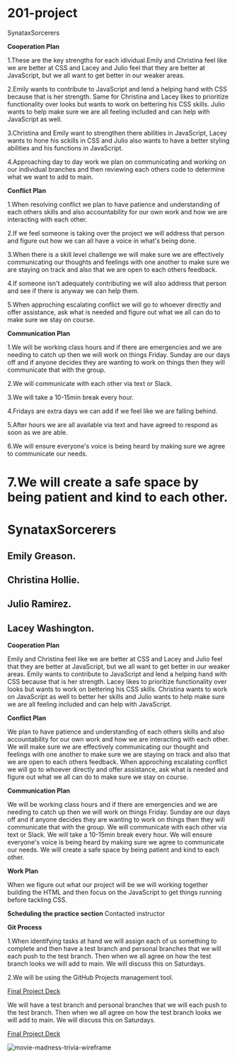 # 201-project

SynataxSorcerers

**Cooperation Plan**

 1.These are the key strengths for each idividual.Emily and Christina feel like we are better at CSS and Lacey and Julio feel that they are better at JavaScript, but we all want to get better in our weaker areas.
 
 2.Emily wants to contribute to JavaScript and lend a helping hand with CSS because that is her strength. Same for Christina and Lacey likes to prioritize functionality over looks but wants to work on bettering his CSS skills. Julio wants to help make sure we are all feeling included and can help with JavaScript as well.

 3.Christina and Emily want to strengthen there abilities in JavaScript, Lacey wants to hone his sckills in CSS and Julio also wants to have a better styling abilities and his functions in JavaScript.

 4.Approaching day to day work we plan on communicating and working on our individual branches and then reviewing each others code to determine what we want to add to main.

**Conflict Plan**

1.When resolving conflict we plan to have patience and understanding of each others skills and also accountability for our own work and how we are interacting with each other.

2.If we feel someone is taking over the project we will address that person and figure out how we can all have a voice in what's being done.

3.When there is a skill level challenge we will make sure we are effectively communicating our thoughts and feelings with one another to make sure we are staying on track and also that we are open to each others feedback.

4.If someone isn't adequately contributing we will also address that person and see if there is anyway we can help them.

5.When approching escalating conflict we will go to whoever directly and offer assistance, ask what is needed and figure out what we all can do to make sure we stay on course.

**Communication Plan**

1.We will be working class hours and if there are emergencies and we are needing to catch up then we will work on things Friday. Sunday are our days off and if anyone decides they are wanting to work on things then they will communicate that with the group.

2.We will communicate with each other via text or Slack.

3.We will take a 10-15min break every hour.

4.Fridays are extra days we can add if we feel like we are falling behind.

5.After hours we are all available via text and have agreed to respond as soon as we are able.

6.We will ensure everyone's voice is being heard by making sure we agree to communicate our needs.

7.We will create a safe space by being patient and kind to each other.
=======

# SynataxSorcerers

## Emily Greason.

## Christina Hollie.

## Julio Ramirez.

## Lacey Washington.

**Cooperation Plan**

 Emily and Christina feel like we are better at CSS and Lacey and Julio feel that they are better at JavaScript, but we all want to get better in our weaker areas. Emily wants to contribute to JavaScript and lend a helping hand with CSS because that is her strength. Lacey likes to prioritize functionality over looks but wants to work on bettering his CSS skills. Christina wants to work on JavaScript as well to better her skills and Julio wants to help make sure we are all feeling included and can help with JavaScript.

**Conflict Plan**

We plan to have patience and understanding of each others skills and also accountability for our own work and how we are interacting with each other. We will make sure we are effectively communicating our thought and feelings with one another to make sure we are staying on track and also that we are open to each others feedback. When approching escalating conflict we will go to whoever directly and offer assistance, ask what is needed and figure out what we all can do to make sure we stay on course.

**Communication Plan**

We will be working class hours and if there are emergencies and we are needing to catch up then we will work on things Friday. Sunday are our days off and if anyone decides they are wanting to work on things then they will communicate that with the group. We will communicate with each other via text or Slack. We will take a 10-15min break every hour. We will ensure everyone's voice is being heard by making sure we agree to communicate our needs. We will create a safe space by being patient and kind to each other.


**Work Plan**

When we figure out what our project will be we will working together building the HTML and then focus on the JavaScript to get things running before tackling CSS.

**Scheduling the practice section**
Contacted instructor

**Git Process**

1.When identifying tasks at hand we will assign each of us something to complete and then have a test branch and personal branches that we will each push to the test branch. Then when we all agree on how the test branch looks we will add to main. We will discuss this on Saturdays.

2.We will be using the GitHub Projects management tool.

[Final Project Deck](https://docs.google.com/presentation/d/10BC2bCONo29nRvEOzpWXe0F7qEMH2ANHrQSsJjj1joc/edit?usp=sharing_eil_se_dm&ts=64224789)

We will have a test branch and personal branches that we will each push to the test branch. Then when we all agree on how the test branch looks we will add to main. We will discuss this on Saturdays.

[Final Project Deck](https://docs.google.com/presentation/d/10BC2bCONo29nRvEOzpWXe0F7qEMH2ANHrQSsJjj1joc/edit?usp=sharing_eil_se_dm&ts=64224789)

![movie-madness-trivia-wireframe](/img.movie-madness-trivia-wireframe.jpg)
